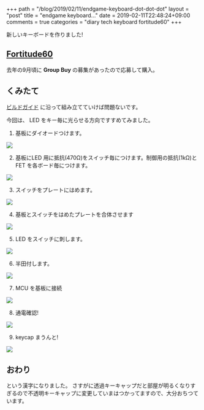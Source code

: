 +++
path = "/blog/2019/02/11/endgame-keyboard-dot-dot-dot"
layout = "post"
title = "endgame keyboard..."
date = 2019-02-11T22:48:24+09:00
comments = true
categories = "diary tech keyboard fortitude60"
+++

新しいキーボードを作りました!

## [Fortitude60](https://github.com/Pekaso/fortitude60)

去年の9月頃に **Group Buy** の募集があったので応募して購入。

## くみたて

[ビルドガイド](https://github.com/Pekaso/fortitude60/blob/master/Documents/buildguide_jp_v1.0.md) に沿って組み立てていけば問題ないです。

今回は、 LED をキー毎に光らせる方向ですすめてみました。

1. 基板にダイオードつけます。

![](/images/photo/fortitude60-diode.webp)

2. 基板にLED 用に抵抗(470Ω)をスイッチ毎につけます。制御用の抵抗(1kΩ)と FET を各ボード毎につけます。

![](/images/photo/fortitude60-fet-resister.webp)

3. スイッチをプレートにはめます。

![](/images/photo/fortitude60-switch-in-plate.webp)

4. 基板とスイッチをはめたプレートを合体させます

![](/images/photo/fortitude60-docking-switch.webp)

5. LED をスイッチに刺します。

![](/images/photo/fortitude60-led-in-switch.webp)

6. 半田付します。

![](/images/photo/fortitude60-soldering-switch.webp)

7. MCU を基板に接続

![](/images/photo/fortitude60-mcu-on-keyboard.webp)

8. 通電確認!

![](/images/photo/fortitude60-lighting-keyboard.webp)

9. keycap まうんと!

![](/images/photo/fortitude60-completing.webp)

## おわり

という漢字になりました。
さすがに透過キーキャップだと部屋が明るくなりすぎるので不透明キーキャップに変更していまはつかってますので、大分おちつています。
